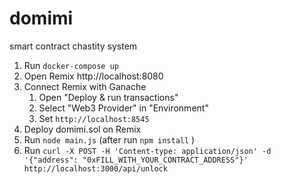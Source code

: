 # domimi

smart contract chastity system

1. Run `docker-compose up`
1. Open Remix http://localhost:8080
1. Connect Remix with Ganache
   1. Open "Deploy & run transactions"
   1. Select "Web3 Provider" in "Environment"
   1. Set `http://localhost:8545`
1. Deploy domimi.sol on Remix
1. Run `node main.js` (after run `npm install` )
1. Run `curl -X POST -H 'Content-type: application/json' -d '{"address": "0xFILL_WITH_YOUR_CONTRACT_ADDRESS"}' http://localhost:3000/api/unlock`
